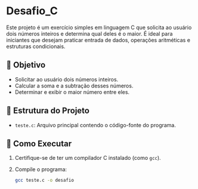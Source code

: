 # Desafio_C

Este projeto é um exercício simples em linguagem C que solicita ao usuário dois números inteiros e determina qual deles é o maior. É ideal para iniciantes que desejam praticar entrada de dados, operações aritméticas e estruturas condicionais.

## 🧠 Objetivo

- Solicitar ao usuário dois números inteiros.
- Calcular a soma e a subtração desses números.
- Determinar e exibir o maior número entre eles.

## 📂 Estrutura do Projeto

- `teste.c`: Arquivo principal contendo o código-fonte do programa.

## 🚀 Como Executar

1. Certifique-se de ter um compilador C instalado (como `gcc`).
2. Compile o programa:

   ```bash
   gcc teste.c -o desafio
